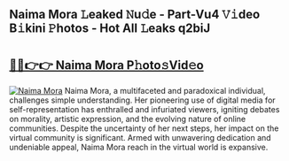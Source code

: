## Naima Mora 𝙻eaked 𝙽u𝚍e - Part-Vu4 𝚅𝚒deo B𝚒kini 𝙿hotos - Hot All 𝙻eaks q2biJ

# <h2><a href="http://ld593qb.urlbe.top/?page=Naima+Mora">🔗🔗👉👉 Naima Mora P𝚑oto𝚜Vid𝚎o</a></h2>

[![Naima Mora](https://i.imgur.com/eBuTRDB.gif)](http://ld593qb.urlbe.top/?page=Naima+Mora)
Naima Mora, a multifaceted and paradoxical individual, challenges simple understanding. Her pioneering use of digital media for self-representation has enthralled and infuriated viewers, igniting debates on morality, artistic expression, and the evolving nature of online communities. Despite the uncertainty of her next steps, her impact on the virtual community is significant. Armed with unwavering dedication and undeniable appeal, Naima Mora reach in the virtual world is expansive.

